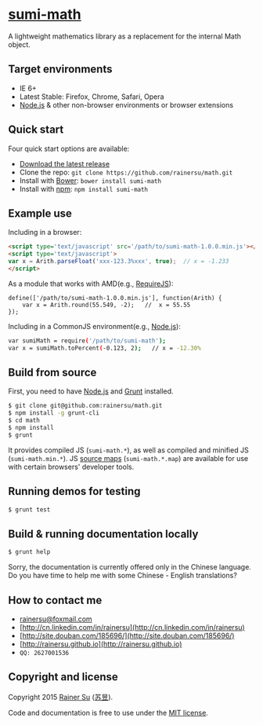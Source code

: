 # [sumi-math](https://www.npmjs.com/package/sumi-math)
A lightweight mathematics library as a replacement for the internal Math object.

Target environments
-------------------

- IE 6+
- Latest Stable: Firefox, Chrome, Safari, Opera
- [Node.js](https://nodejs.org/) & other non-browser environments or browser extensions

Quick start
-----------

Four quick start options are available:

- [Download the latest release](https://github.com/rainersu/math/archive/v1.0.0.zip)
- Clone the repo: `git clone https://github.com/rainersu/math.git`
- Install with [Bower](http://bower.io): `bower install sumi-math`
- Install with [npm](https://www.npmjs.com): `npm install sumi-math`

Example use
-----------

Including in a browser:

```html
<script type='text/javascript' src='/path/to/sumi-math-1.0.0.min.js'></script>
<script type='text/javascript'>
var x = Arith.parseFloat('xxx-123.3%xxx', true);  // x = -1.233
</script>
```

As a module that works with AMD(e.g., [RequireJS](http://requirejs.org/)):

```
define(['/path/to/sumi-math-1.0.0.min.js'], function(Arith) {
	var x = Arith.round(55.549, -2);   //  x = 55.55
});
```

Including in a CommonJS environment(e.g., [Node.js](https://nodejs.org/)):

```bash
var sumiMath = require('/path/to/sumi-math');
var x = sumiMath.toPercent(-0.123, 2);   // x = -12.30%
```

Build from source
-----------------

First, you need to have [Node.js](https://nodejs.org/) and [Grunt](http://gruntjs.com/) installed.

```bash
$ git clone git@github.com:rainersu/math.git
$ npm install -g grunt-cli
$ cd math
$ npm install
$ grunt
```

It provides compiled JS (`sumi-math.*`), as well as compiled and minified JS (`sumi-math.min.*`). JS [source maps](https://developers.google.com/chrome-developer-tools/docs/css-preprocessors) (`sumi-math.*.map`) are available for use with certain browsers' developer tools.

Running demos for testing
-------------------------

```bash
$ grunt test
```

Build & running documentation locally
-------------------------------------

```bash
$ grunt help
```

Sorry, the documentation is currently offered only in the Chinese language. Do you have time to help me with some Chinese - English translations?

How to contact me
-----------------

- [rainersu@foxmail.com](mailto:rainersu@foxmail.com)
- [http://cn.linkedin.com/in/rainersu](http://cn.linkedin.com/in/rainersu)
- [http://site.douban.com/185696/](http://site.douban.com/185696/)
- [http://rainersu.github.io](http://rainersu.github.io)
- ``QQ: 2627001536``

Copyright and license
---------------------

Copyright 2015 [Rainer Su](mailto:rainersu@foxmail.com) ([苏昱](http://cn.linkedin.com/in/rainersu)).

Code and documentation is free to use under the [MIT license](https://github.com/rainersu/regexp/blob/master/LICENSE.md).

